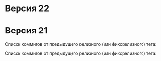 # Версия 22
# Версия 21

Список коммитов от предыдущего релизного (или фиксрелизного) тега:

Список коммитов от предыдущего релизного (или фиксрелизного) тега:
